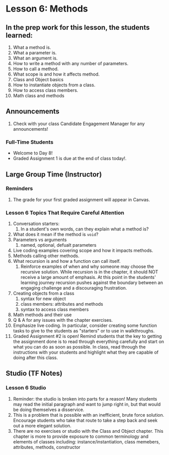 # Lesson 6: Methods

## In the prep work for this lesson, the students learned:
1. What a method is.
1. What a parameter is.
1. What an argument is.
1. How to write a method with any number of parameters.
1. How to call a method.
1. What scope is and how it affects method.
1. Class and Object basics
1. How to instantiate objects from a class.
1. How to access class members.
1. Math class and methods

## Announcements
1. Check with your class Candidate Engagement Manager for any announcements!

### Full-Time Students
* Welcome to Day 8!
* Graded Assignment 1 is due at the end of class today!.


## Large Group Time (Instructor)
### Reminders
1. The grade for your first graded assignment will appear in Canvas.

### Lesson 6 Topics That Require Careful Attention
1. Conversation starters:
   1. In a student's own words, can they explain what a method is?
1. What does it mean if the method is `void`?
1. Parameters vs arguments
   1. named, optional, defualt parameters
1. Live coding examples covering scope and how it impacts methods.
1. Methods calling other methods.
1. What recursion is and how a function can call itself.
   1. Reinforce examples of when and why someone may choose the recursive solution. While recursion is  in the chapter, it should NOT receive a large amount of emphasis. At this point in the students' learning journey recursion pushes against the boundary between an engaging challenge and a discouraging frustration.
1. Creating objects from a class
   1. syntax for new object
   1. class members:  attributes and methods
   1. syntax to access class members
1. Math methods and their use
1. Q & A for any issues with the chapter exercises.
1. Emphasize live coding. In particular, consider creating some function tasks to give to the students as "starters" or to use in walkthroughs.
1. Graded Assignment #2 is open! Remind students that the key to getting the assignment done is to read through everything carefully and start on what you can do as soon as possible. In class, read through the instructions with your students and highlight what they are capable of doing after this class.

## Studio (TF Notes)

### Lesson 6 Studio
1. Reminder: the studio is broken into parts for a reason! Many students may read the initial paragraph and want to jump right in, but that would be doing themselves a disservice.
1. This is a problem that is possible with an inefficient, brute force solution. Encourage students who take that route to take a step back and seek out a more elegant solution.
1. There are no exercises or studio with the Class and Object chapter.  This chapter is more to provide exposure to common terminology and elements of classes including: instance/instantiation, class memebers, attributes, methods, constructor